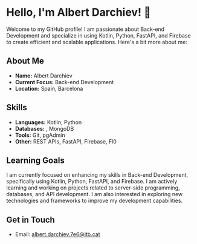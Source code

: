 # Hello, I'm Albert Darchiev! 👋

Welcome to my GitHub profile! I am passionate about Back-end Development and specialize in using Kotlin, Python, FastAPI, and Firebase to create efficient and scalable applications. Here's a bit more about me:

## About Me
- **Name:** Albert Darchiev
- **Current Focus:** Back-end Development
- **Location:** Spain, Barcelona

## Skills
- **Languages:** Kotlin, Python
- **Databases:** , MongoDB
- **Tools:** Git, pgAdmin
- **Other:** REST APIs, FastAPI, Firebase, Fl0

## Learning Goals
I am currently focused on enhancing my skills in Back-end Development, specifically using Kotlin, Python, FastAPI, and Firebase. I am actively learning and working on projects related to server-side programming, databases, and API development. I am also interested in exploring new technologies and frameworks to improve my development capabilities.

## Get in Touch
- Email: albert.darchiev.7e6@itb.cat
